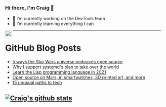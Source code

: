 ### Hi there, I'm Craig 👋

<!--
**CraigTeelFugro/CraigTeelFugro** is a ✨ _special_ ✨ repository because its `README.md` (this file) appears on your GitHub profile.

Here are some ideas to get you started:
-->

- 🔭 I’m currently working on the DevTools team
- 🌱 I’m currently learning everything I can

[<img align="left" alt="Craig Teel | LinkedIn" width="22px" src="https://cdn.jsdelivr.net/npm/simple-icons@v3/icons/linkedin.svg" />][linkedin]

---

# GitHub Blog Posts

<!-- BLOG-POST-LIST:START -->
- [5 ways the Star Wars universe embraces open source](https://opensource.com/article/21/5/open-source-star-wars)
- [Why I support systemd&#039;s plan to take over the world](https://opensource.com/article/21/5/systemd)
- [Learn the Lisp programming language in 2021](https://opensource.com/article/21/5/learn-lisp)
- [Open source on Mars, in smartwatches, 3D printed art, and more](https://opensource.com/article/21/5/open-source-news)
- [15 unusual paths to tech](https://opensource.com/article/21/5/unusual-tech-career-paths)
<!-- BLOG-POST-LIST:END -->

## [![Craig's github stats](https://github-readme-stats.vercel.app/api?username=craigteelfugro)](https://github.com/anuraghazra/github-readme-stats)


[linkedin]: https://linkedin.com/in/craig-teel-b8786771
